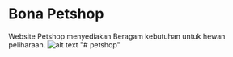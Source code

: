 # Bona Petshop

Website Petshop menyediakan Beragam kebutuhan untuk hewan peliharaan.
![alt text](ss-01.png)
"# petshop" 
